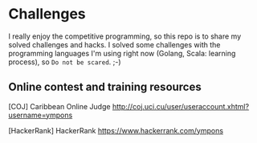 # Challenges
I really enjoy the competitive programming, so this repo is to share my solved challenges and hacks.
I solved some challenges with the programming languages I'm using right now (Golang, Scala: learning process), so `Do not be scared`. ;-)

## Online contest and training resources

[COJ] Caribbean Online Judge http://coj.uci.cu/user/useraccount.xhtml?username=ympons

[HackerRank] HackerRank https://www.hackerrank.com/ympons

